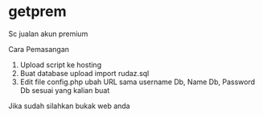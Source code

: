 # getprem
Sc jualan akun premium

Cara Pemasangan

1. Upload script ke hosting 
2. Buat database upload import rudaz.sql
3. Edit file config.php ubah URL sama username Db, Name Db, Password Db sesuai yang kalian buat

Jika sudah silahkan bukak web anda
